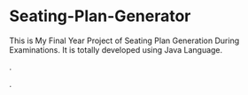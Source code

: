 # Seating-Plan-Generator

This is My Final Year Project of Seating Plan Generation During Examinations. It is totally developed using Java Language.

































































.




































































































































































































































































































































































































































































































.






































